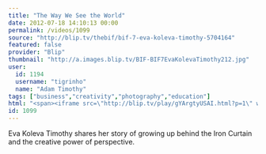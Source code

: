 ```yaml
---
title: "The Way We See the World"
date: 2012-07-18 14:10:13 00:00
permalink: /videos/1099
source: "http://blip.tv/thebif/bif-7-eva-koleva-timothy-5704164"
featured: false
provider: "Blip"
thumbnail: "http://a.images.blip.tv/BIF-BIF7EvaKolevaTimothy212.jpg"
user:
  id: 1194
  username: "tigrinho"
  name: "Adam Timothy"
tags: ["business","creativity","photography","education"]
html: "<span><iframe src=\"http://blip.tv/play/gYArgtyUSAI.html?p=1\" width=\"590\" height=\"332\" frameborder=\"0\" allowfullscreen></iframe><embed type=\"application/x-shockwave-flash\" src=\"http://a.blip.tv/api.swf#gYArgtyUSAI\" style=\"display:none\" wmode=\"transparent\"></embed></span>"
id: 1099
---
```


Eva Koleva Timothy shares her story of growing up behind the Iron Curtain and the creative power of perspective.
